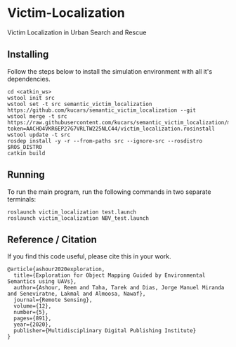 # Victim-Localization
Victim Localization in Urban Search and Rescue

## Installing

Follow the steps below to install the simulation environment with all it's dependencies.

```
cd <catkin_ws>
wstool init src
wstool set -t src semantic_victim_localization https://github.com/kucars/semantic_victim_localization --git
wstool merge -t src https://raw.githubusercontent.com/kucars/semantic_victim_localization/master/victim_localization.rosinstall?token=AACHO4VKR6EP27G7VRLTW225NLC44/victim_localization.rosinstall
wstool update -t src
rosdep install -y -r --from-paths src --ignore-src --rosdistro $ROS_DISTRO
catkin build
```


## Running
To run the main program, run the following commands in two separate terminals:

```
roslaunch victim_localization test.launch
roslaunch victim_localization NBV_test.launch
```
## Reference / Citation

If you find this code useful, please cite this in your work.

```
@article{ashour2020exploration,
  title={Exploration for Object Mapping Guided by Environmental Semantics using UAVs},
  author={Ashour, Reem and Taha, Tarek and Dias, Jorge Manuel Miranda and Seneviratne, Lakmal and Almoosa, Nawaf},
  journal={Remote Sensing},
  volume={12},
  number={5},
  pages={891},
  year={2020},
  publisher={Multidisciplinary Digital Publishing Institute}
}
```
